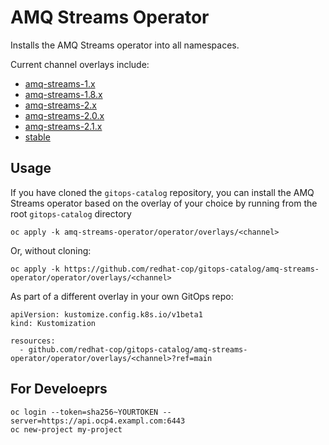 # AMQ Streams Operator

Installs the AMQ Streams operator into all namespaces.

Current channel overlays include:
* [amq-streams-1.x](overlays/1.x)
* [amq-streams-1.8.x](overlays/1.8.x)
* [amq-streams-2.x](overlays/2.x)
* [amq-streams-2.0.x](overlays/2.x)
* [amq-streams-2.1.x](overlays/2.x)
* [stable](overlays/stable)

## Usage

If you have cloned the `gitops-catalog` repository, you can install the AMQ Streams operator based on the overlay of your choice by running from the root `gitops-catalog` directory

```
oc apply -k amq-streams-operator/operator/overlays/<channel>
```

Or, without cloning:

```
oc apply -k https://github.com/redhat-cop/gitops-catalog/amq-streams-operator/operator/overlays/<channel>
```

As part of a different overlay in your own GitOps repo:

```
apiVersion: kustomize.config.k8s.io/v1beta1
kind: Kustomization

resources:
  - github.com/redhat-cop/gitops-catalog/amq-streams-operator/operator/overlays/<channel>?ref=main
```

## For Develoeprs
```
oc login --token=sha256~YOURTOKEN --server=https://api.ocp4.exampl.com:6443
oc new-project my-project 

```